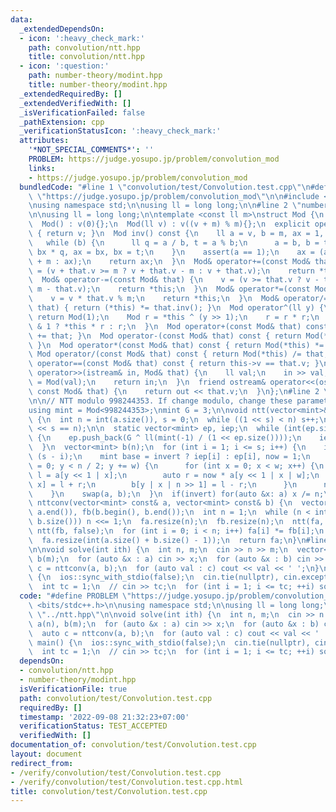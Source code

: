 ```yaml
---
data:
  _extendedDependsOn:
  - icon: ':heavy_check_mark:'
    path: convolution/ntt.hpp
    title: convolution/ntt.hpp
  - icon: ':question:'
    path: number-theory/modint.hpp
    title: number-theory/modint.hpp
  _extendedRequiredBy: []
  _extendedVerifiedWith: []
  _isVerificationFailed: false
  _pathExtension: cpp
  _verificationStatusIcon: ':heavy_check_mark:'
  attributes:
    '*NOT_SPECIAL_COMMENTS*': ''
    PROBLEM: https://judge.yosupo.jp/problem/convolution_mod
    links:
    - https://judge.yosupo.jp/problem/convolution_mod
  bundledCode: "#line 1 \"convolution/test/Convolution.test.cpp\"\n#define PROBLEM\
    \ \"https://judge.yosupo.jp/problem/convolution_mod\"\n\n#include <bits/stdc++.h>\n\
    \nusing namespace std;\n\nusing ll = long long;\n\n#line 2 \"number-theory/modint.hpp\"\
    \n\nusing ll = long long;\n\ntemplate <const ll m>\nstruct Mod {\n  ll v;\n\n\
    \  Mod() : v(0){};\n  Mod(ll v) : v((v + m) % m){};\n  explicit operator ll()\
    \ { return v; }\n  Mod inv() const {\n    ll a = v, b = m, ax = 1, bx = 0;\n \
    \   while (b) {\n      ll q = a / b, t = a % b;\n      a = b, b = t, t = ax -\
    \ bx * q, ax = bx, bx = t;\n    }\n    assert(a == 1);\n    ax = (ax < 0 ? ax\
    \ + m : ax);\n    return ax;\n  }\n  Mod& operator+=(const Mod& that) {\n    v\
    \ = (v + that.v >= m ? v + that.v - m : v + that.v);\n    return *this;\n  }\n\
    \  Mod& operator-=(const Mod& that) {\n    v = (v >= that.v ? v - that.v : v +\
    \ m - that.v);\n    return *this;\n  }\n  Mod& operator*=(const Mod& that) {\n\
    \    v = v * that.v % m;\n    return *this;\n  }\n  Mod& operator/=(const Mod&\
    \ that) { return (*this) *= that.inv(); }\n  Mod operator^(ll y) {\n    if (!y)\
    \ return Mod(1);\n    Mod r = *this ^ (y >> 1);\n    r = r * r;\n    return y\
    \ & 1 ? *this * r : r;\n  }\n  Mod operator+(const Mod& that) const { return Mod(*this)\
    \ += that; }\n  Mod operator-(const Mod& that) const { return Mod(*this) -= that;\
    \ }\n  Mod operator*(const Mod& that) const { return Mod(*this) *= that; }\n \
    \ Mod operator/(const Mod& that) const { return Mod(*this) /= that; }\n  bool\
    \ operator==(const Mod& that) const { return this->v == that.v; }\n  friend istream&\
    \ operator>>(istream& in, Mod& that) {\n    ll val;\n    in >> val;\n    that\
    \ = Mod(val);\n    return in;\n  }\n  friend ostream& operator<<(ostream& out,\
    \ const Mod& that) {\n    return out << that.v;\n  }\n};\n#line 2 \"convolution/ntt.hpp\"\
    \n\n// NTT modulo 998244353. If change modulo, change these parameters accordingly\n\
    using mint = Mod<998244353>;\nmint G = 3;\n\nvoid ntt(vector<mint>& a, bool invert)\
    \ {\n  int n = int(a.size()), s = 0;\n  while ((1 << s) < n) s++;\n  assert(1\
    \ << s == n);\n\n  static vector<mint> ep, iep;\n  while (int(ep.size()) <= s)\
    \ {\n    ep.push_back(G ^ ll(mint(-1) / (1 << ep.size())));\n    iep.push_back(ep.back().inv());\n\
    \  }\n  vector<mint> b(n);\n  for (int i = 1; i <= s; i++) {\n    int w = 1 <<\
    \ (s - i);\n    mint base = invert ? iep[i] : ep[i], now = 1;\n    for (int y\
    \ = 0; y < n / 2; y += w) {\n      for (int x = 0; x < w; x++) {\n        auto\
    \ l = a[y << 1 | x];\n        auto r = now * a[y << 1 | x | w];\n        b[y |\
    \ x] = l + r;\n        b[y | x | n >> 1] = l - r;\n      }\n      now *= base;\n\
    \    }\n    swap(a, b);\n  }\n  if(invert) for(auto &x: a) x /= n;\n}\n\nvector<mint>\
    \ nttconv(vector<mint> const& a, vector<mint> const& b) {\n  vector<mint> fa(a.begin(),\
    \ a.end()), fb(b.begin(), b.end());\n  int n = 1;\n  while (n < int(a.size() +\
    \ b.size())) n <<= 1;\n  fa.resize(n);\n  fb.resize(n);\n  ntt(fa, false);\n \
    \ ntt(fb, false);\n  for (int i = 0; i < n; i++) fa[i] *= fb[i];\n  ntt(fa, true);\n\
    \  fa.resize(int(a.size() + b.size() - 1));\n  return fa;\n}\n#line 10 \"convolution/test/Convolution.test.cpp\"\
    \n\nvoid solve(int ith) {\n  int n, m;\n  cin >> n >> m;\n  vector<mint> a(n),\
    \ b(m);\n  for (auto &x : a) cin >> x;\n  for (auto &x : b) cin >> x;\n  auto\
    \ c = nttconv(a, b);\n  for (auto val : c) cout << val << ' ';\n}\n\nsigned main()\
    \ {\n  ios::sync_with_stdio(false);\n  cin.tie(nullptr), cin.exceptions(cin.failbit);\n\
    \  int tc = 1;\n  // cin >> tc;\n  for (int i = 1; i <= tc; ++i) solve(i);\n}\n"
  code: "#define PROBLEM \"https://judge.yosupo.jp/problem/convolution_mod\"\n\n#include\
    \ <bits/stdc++.h>\n\nusing namespace std;\n\nusing ll = long long;\n\n#include\
    \ \"../ntt.hpp\"\n\nvoid solve(int ith) {\n  int n, m;\n  cin >> n >> m;\n  vector<mint>\
    \ a(n), b(m);\n  for (auto &x : a) cin >> x;\n  for (auto &x : b) cin >> x;\n\
    \  auto c = nttconv(a, b);\n  for (auto val : c) cout << val << ' ';\n}\n\nsigned\
    \ main() {\n  ios::sync_with_stdio(false);\n  cin.tie(nullptr), cin.exceptions(cin.failbit);\n\
    \  int tc = 1;\n  // cin >> tc;\n  for (int i = 1; i <= tc; ++i) solve(i);\n}"
  dependsOn:
  - convolution/ntt.hpp
  - number-theory/modint.hpp
  isVerificationFile: true
  path: convolution/test/Convolution.test.cpp
  requiredBy: []
  timestamp: '2022-09-08 21:32:23+07:00'
  verificationStatus: TEST_ACCEPTED
  verifiedWith: []
documentation_of: convolution/test/Convolution.test.cpp
layout: document
redirect_from:
- /verify/convolution/test/Convolution.test.cpp
- /verify/convolution/test/Convolution.test.cpp.html
title: convolution/test/Convolution.test.cpp
---
```

